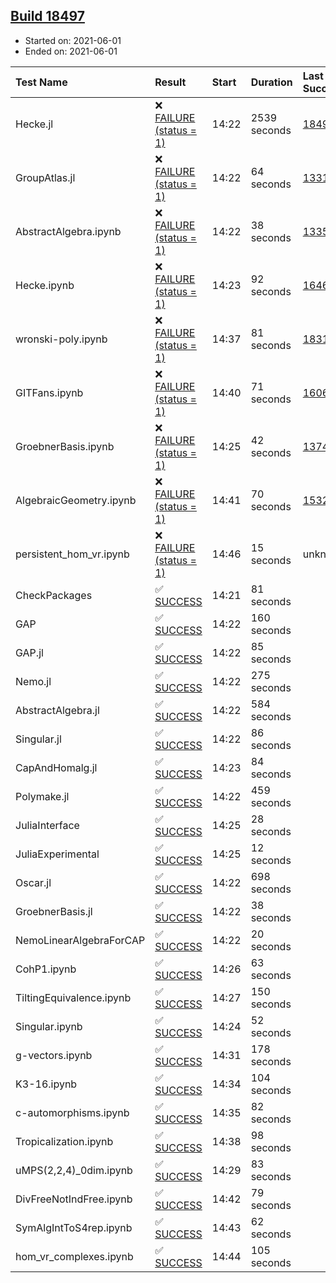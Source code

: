 ## [Build 18497](https://oscarci.mathematik.uni-kl.de/job/oscar/18497/)

* Started on: 2021-06-01
* Ended on: 2021-06-01

| Test Name    | Result | Start | Duration | Last Success | First Failure |
|:-------------|:-------|:------|:---------|:-------------|:--------------|
| Hecke.jl | ❌ [FAILURE (status = 1)](https://oscarci.mathematik.uni-kl.de/job/oscar/18497/artifact/logs/build-18497/Hecke.jl.log) | 14:22 | 2539 seconds | [18490](https://oscarci.mathematik.uni-kl.de/job/oscar/18490/) | [18491](https://oscarci.mathematik.uni-kl.de/job/oscar/18491/) |
| GroupAtlas.jl | ❌ [FAILURE (status = 1)](https://oscarci.mathematik.uni-kl.de/job/oscar/18497/artifact/logs/build-18497/GroupAtlas.jl.log) | 14:22 | 64 seconds | [13311](https://oscarci.mathematik.uni-kl.de/job/oscar/13311/) | [13312](https://oscarci.mathematik.uni-kl.de/job/oscar/13312/) |
| AbstractAlgebra.ipynb | ❌ [FAILURE (status = 1)](https://oscarci.mathematik.uni-kl.de/job/oscar/18497/artifact/logs/build-18497/AbstractAlgebra.ipynb.log) | 14:22 | 38 seconds | [13355](https://oscarci.mathematik.uni-kl.de/job/oscar/13355/) | [13356](https://oscarci.mathematik.uni-kl.de/job/oscar/13356/) |
| Hecke.ipynb | ❌ [FAILURE (status = 1)](https://oscarci.mathematik.uni-kl.de/job/oscar/18497/artifact/logs/build-18497/Hecke.ipynb.log) | 14:23 | 92 seconds | [16463](https://oscarci.mathematik.uni-kl.de/job/oscar/16463/) | [16464](https://oscarci.mathematik.uni-kl.de/job/oscar/16464/) |
| wronski-poly.ipynb | ❌ [FAILURE (status = 1)](https://oscarci.mathematik.uni-kl.de/job/oscar/18497/artifact/logs/build-18497/wronski-poly.ipynb.log) | 14:37 | 81 seconds | [18314](https://oscarci.mathematik.uni-kl.de/job/oscar/18314/) | [18315](https://oscarci.mathematik.uni-kl.de/job/oscar/18315/) |
| GITFans.ipynb | ❌ [FAILURE (status = 1)](https://oscarci.mathematik.uni-kl.de/job/oscar/18497/artifact/logs/build-18497/GITFans.ipynb.log) | 14:40 | 71 seconds | [16068](https://oscarci.mathematik.uni-kl.de/job/oscar/16068/) | [16069](https://oscarci.mathematik.uni-kl.de/job/oscar/16069/) |
| GroebnerBasis.ipynb | ❌ [FAILURE (status = 1)](https://oscarci.mathematik.uni-kl.de/job/oscar/18497/artifact/logs/build-18497/GroebnerBasis.ipynb.log) | 14:25 | 42 seconds | [13748](https://oscarci.mathematik.uni-kl.de/job/oscar/13748/) | [13749](https://oscarci.mathematik.uni-kl.de/job/oscar/13749/) |
| AlgebraicGeometry.ipynb | ❌ [FAILURE (status = 1)](https://oscarci.mathematik.uni-kl.de/job/oscar/18497/artifact/logs/build-18497/AlgebraicGeometry.ipynb.log) | 14:41 | 70 seconds | [15322](https://oscarci.mathematik.uni-kl.de/job/oscar/15322/) | [15323](https://oscarci.mathematik.uni-kl.de/job/oscar/15323/) |
| persistent_hom_vr.ipynb | ❌ [FAILURE (status = 1)](https://oscarci.mathematik.uni-kl.de/job/oscar/18497/artifact/logs/build-18497/persistent_hom_vr.ipynb.log) | 14:46 | 15 seconds | unknown | unknown |
| CheckPackages | ✅ [SUCCESS](https://oscarci.mathematik.uni-kl.de/job/oscar/18497/artifact/logs/build-18497/CheckPackages.log) | 14:21 | 81 seconds |  |  |
| GAP | ✅ [SUCCESS](https://oscarci.mathematik.uni-kl.de/job/oscar/18497/artifact/logs/build-18497/GAP.log) | 14:22 | 160 seconds |  |  |
| GAP.jl | ✅ [SUCCESS](https://oscarci.mathematik.uni-kl.de/job/oscar/18497/artifact/logs/build-18497/GAP.jl.log) | 14:22 | 85 seconds |  |  |
| Nemo.jl | ✅ [SUCCESS](https://oscarci.mathematik.uni-kl.de/job/oscar/18497/artifact/logs/build-18497/Nemo.jl.log) | 14:22 | 275 seconds |  |  |
| AbstractAlgebra.jl | ✅ [SUCCESS](https://oscarci.mathematik.uni-kl.de/job/oscar/18497/artifact/logs/build-18497/AbstractAlgebra.jl.log) | 14:22 | 584 seconds |  |  |
| Singular.jl | ✅ [SUCCESS](https://oscarci.mathematik.uni-kl.de/job/oscar/18497/artifact/logs/build-18497/Singular.jl.log) | 14:22 | 86 seconds |  |  |
| CapAndHomalg.jl | ✅ [SUCCESS](https://oscarci.mathematik.uni-kl.de/job/oscar/18497/artifact/logs/build-18497/CapAndHomalg.jl.log) | 14:23 | 84 seconds |  |  |
| Polymake.jl | ✅ [SUCCESS](https://oscarci.mathematik.uni-kl.de/job/oscar/18497/artifact/logs/build-18497/Polymake.jl.log) | 14:22 | 459 seconds |  |  |
| JuliaInterface | ✅ [SUCCESS](https://oscarci.mathematik.uni-kl.de/job/oscar/18497/artifact/logs/build-18497/JuliaInterface.log) | 14:25 | 28 seconds |  |  |
| JuliaExperimental | ✅ [SUCCESS](https://oscarci.mathematik.uni-kl.de/job/oscar/18497/artifact/logs/build-18497/JuliaExperimental.log) | 14:25 | 12 seconds |  |  |
| Oscar.jl | ✅ [SUCCESS](https://oscarci.mathematik.uni-kl.de/job/oscar/18497/artifact/logs/build-18497/Oscar.jl.log) | 14:22 | 698 seconds |  |  |
| GroebnerBasis.jl | ✅ [SUCCESS](https://oscarci.mathematik.uni-kl.de/job/oscar/18497/artifact/logs/build-18497/GroebnerBasis.jl.log) | 14:22 | 38 seconds |  |  |
| NemoLinearAlgebraForCAP | ✅ [SUCCESS](https://oscarci.mathematik.uni-kl.de/job/oscar/18497/artifact/logs/build-18497/NemoLinearAlgebraForCAP.log) | 14:22 | 20 seconds |  |  |
| CohP1.ipynb | ✅ [SUCCESS](https://oscarci.mathematik.uni-kl.de/job/oscar/18497/artifact/logs/build-18497/CohP1.ipynb.log) | 14:26 | 63 seconds |  |  |
| TiltingEquivalence.ipynb | ✅ [SUCCESS](https://oscarci.mathematik.uni-kl.de/job/oscar/18497/artifact/logs/build-18497/TiltingEquivalence.ipynb.log) | 14:27 | 150 seconds |  |  |
| Singular.ipynb | ✅ [SUCCESS](https://oscarci.mathematik.uni-kl.de/job/oscar/18497/artifact/logs/build-18497/Singular.ipynb.log) | 14:24 | 52 seconds |  |  |
| g-vectors.ipynb | ✅ [SUCCESS](https://oscarci.mathematik.uni-kl.de/job/oscar/18497/artifact/logs/build-18497/g-vectors.ipynb.log) | 14:31 | 178 seconds |  |  |
| K3-16.ipynb | ✅ [SUCCESS](https://oscarci.mathematik.uni-kl.de/job/oscar/18497/artifact/logs/build-18497/K3-16.ipynb.log) | 14:34 | 104 seconds |  |  |
| c-automorphisms.ipynb | ✅ [SUCCESS](https://oscarci.mathematik.uni-kl.de/job/oscar/18497/artifact/logs/build-18497/c-automorphisms.ipynb.log) | 14:35 | 82 seconds |  |  |
| Tropicalization.ipynb | ✅ [SUCCESS](https://oscarci.mathematik.uni-kl.de/job/oscar/18497/artifact/logs/build-18497/Tropicalization.ipynb.log) | 14:38 | 98 seconds |  |  |
| uMPS(2,2,4)_0dim.ipynb | ✅ [SUCCESS](https://oscarci.mathematik.uni-kl.de/job/oscar/18497/artifact/logs/build-18497/uMPS-2-2-4-_0dim.ipynb.log) | 14:29 | 83 seconds |  |  |
| DivFreeNotIndFree.ipynb | ✅ [SUCCESS](https://oscarci.mathematik.uni-kl.de/job/oscar/18497/artifact/logs/build-18497/DivFreeNotIndFree.ipynb.log) | 14:42 | 79 seconds |  |  |
| SymAlgIntToS4rep.ipynb | ✅ [SUCCESS](https://oscarci.mathematik.uni-kl.de/job/oscar/18497/artifact/logs/build-18497/SymAlgIntToS4rep.ipynb.log) | 14:43 | 62 seconds |  |  |
| hom_vr_complexes.ipynb | ✅ [SUCCESS](https://oscarci.mathematik.uni-kl.de/job/oscar/18497/artifact/logs/build-18497/hom_vr_complexes.ipynb.log) | 14:44 | 105 seconds |  |  |
